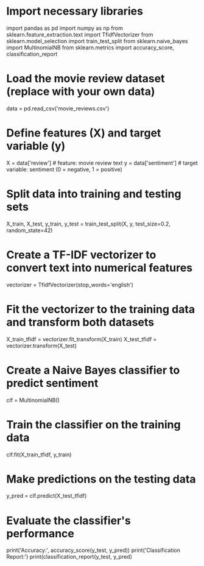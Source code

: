 # Import necessary libraries
import pandas as pd
import numpy as np
from sklearn.feature_extraction.text import TfidfVectorizer
from sklearn.model_selection import train_test_split
from sklearn.naive_bayes import MultinomialNB
from sklearn.metrics import accuracy_score, classification_report

# Load the movie review dataset (replace with your own data)
data = pd.read_csv('movie_reviews.csv')

# Define features (X) and target variable (y)
X = data['review']  # feature: movie review text
y = data['sentiment']  # target variable: sentiment (0 = negative, 1 = positive)

# Split data into training and testing sets
X_train, X_test, y_train, y_test = train_test_split(X, y, test_size=0.2, random_state=42)

# Create a TF-IDF vectorizer to convert text into numerical features
vectorizer = TfidfVectorizer(stop_words='english')

# Fit the vectorizer to the training data and transform both datasets
X_train_tfidf = vectorizer.fit_transform(X_train)
X_test_tfidf = vectorizer.transform(X_test)

# Create a Naive Bayes classifier to predict sentiment
clf = MultinomialNB()

# Train the classifier on the training data
clf.fit(X_train_tfidf, y_train)

# Make predictions on the testing data
y_pred = clf.predict(X_test_tfidf)

# Evaluate the classifier's performance
print('Accuracy:', accuracy_score(y_test, y_pred))
print('Classification Report:')
print(classification_report(y_test, y_pred)
